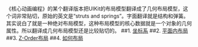 《核心动画编程》的某个翻译版本把UIKit的布局模型翻译成了几何布局模型，这个词非常贴切，原始的英文是“struts and springs”。字面翻译就是结构和弹簧。其实说白了就是一种绝对布局模型，这种布局模型的核心数据就是一个对象的几何属性。所以翻译成几何布局模型还是比较贴切的。
##1. [坐标系](coordinate.md)
##2. [平面内布局](gemotry.md)
##3. [Z-Order布局](zorder.md)
##4. [如何布局](howlayout.md)